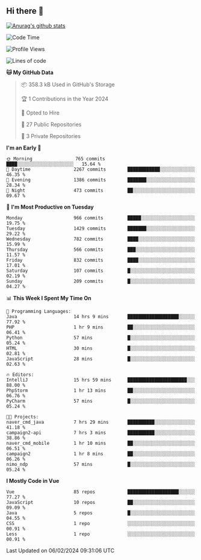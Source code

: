 ## Hi there 👋

[![Anurag's github stats](https://github-readme-stats.vercel.app/api?username=Songwonseok)](https://github.com/anuraghazra/github-readme-stats)



<!--START_SECTION:waka-->
![Code Time](http://img.shields.io/badge/Code%20Time-2%2C668%20hrs%2011%20mins-blue)

![Profile Views](http://img.shields.io/badge/Profile%20Views-0-blue)

![Lines of code](https://img.shields.io/badge/From%20Hello%20World%20I%27ve%20Written-34.8%20million%20lines%20of%20code-blue)

**🐱 My GitHub Data** 

> 📦 358.3 kB Used in GitHub's Storage 
 > 
> 🏆 1 Contributions in the Year 2024
 > 
> 💼 Opted to Hire
 > 
> 📜 27 Public Repositories 
 > 
> 🔑 3 Private Repositories 
 > 
**I'm an Early 🐤** 

```text
🌞 Morning                765 commits         ████░░░░░░░░░░░░░░░░░░░░░   15.64 % 
🌆 Daytime                2267 commits        ████████████░░░░░░░░░░░░░   46.35 % 
🌃 Evening                1386 commits        ███████░░░░░░░░░░░░░░░░░░   28.34 % 
🌙 Night                  473 commits         ██░░░░░░░░░░░░░░░░░░░░░░░   09.67 % 
```
📅 **I'm Most Productive on Tuesday** 

```text
Monday                   966 commits         █████░░░░░░░░░░░░░░░░░░░░   19.75 % 
Tuesday                  1429 commits        ███████░░░░░░░░░░░░░░░░░░   29.22 % 
Wednesday                782 commits         ████░░░░░░░░░░░░░░░░░░░░░   15.99 % 
Thursday                 566 commits         ███░░░░░░░░░░░░░░░░░░░░░░   11.57 % 
Friday                   832 commits         ████░░░░░░░░░░░░░░░░░░░░░   17.01 % 
Saturday                 107 commits         █░░░░░░░░░░░░░░░░░░░░░░░░   02.19 % 
Sunday                   209 commits         █░░░░░░░░░░░░░░░░░░░░░░░░   04.27 % 
```


📊 **This Week I Spent My Time On** 

```text
💬 Programming Languages: 
Java                     14 hrs 9 mins       ███████████████████░░░░░░   77.92 % 
PHP                      1 hr 9 mins         ██░░░░░░░░░░░░░░░░░░░░░░░   06.41 % 
Python                   57 mins             █░░░░░░░░░░░░░░░░░░░░░░░░   05.24 % 
HTML                     30 mins             █░░░░░░░░░░░░░░░░░░░░░░░░   02.81 % 
JavaScript               28 mins             █░░░░░░░░░░░░░░░░░░░░░░░░   02.63 % 

🔥 Editors: 
IntelliJ                 15 hrs 59 mins      ██████████████████████░░░   88.00 % 
PhpStorm                 1 hr 13 mins        ██░░░░░░░░░░░░░░░░░░░░░░░   06.76 % 
PyCharm                  57 mins             █░░░░░░░░░░░░░░░░░░░░░░░░   05.24 % 

🐱‍💻 Projects: 
naver_cmd_java           7 hrs 29 mins       ██████████░░░░░░░░░░░░░░░   41.18 % 
campaign2-api            7 hrs 3 mins        ██████████░░░░░░░░░░░░░░░   38.86 % 
naver_cmd_mobile         1 hr 10 mins        ██░░░░░░░░░░░░░░░░░░░░░░░   06.51 % 
campaign2                1 hr 8 mins         ██░░░░░░░░░░░░░░░░░░░░░░░   06.26 % 
nimo_ndp                 57 mins             █░░░░░░░░░░░░░░░░░░░░░░░░   05.24 % 
```

**I Mostly Code in Vue** 

```text
Vue                      85 repos            ███████████████████░░░░░░   77.27 % 
JavaScript               10 repos            ██░░░░░░░░░░░░░░░░░░░░░░░   09.09 % 
Java                     5 repos             █░░░░░░░░░░░░░░░░░░░░░░░░   04.55 % 
CSS                      1 repo              ░░░░░░░░░░░░░░░░░░░░░░░░░   00.91 % 
Less                     1 repo              ░░░░░░░░░░░░░░░░░░░░░░░░░   00.91 % 
```




 Last Updated on 06/02/2024 09:31:06 UTC
<!--END_SECTION:waka-->
